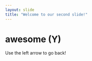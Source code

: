 ```yaml
---
layout: slide
title: "Welcome to our second slide!"
---
```

# awesome (Y)
Use the left arrow to go back!
